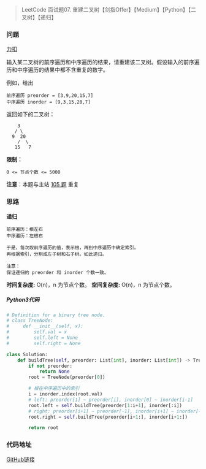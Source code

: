 > LeetCode 面试题07. 重建二叉树【剑指Offer】【Medium】【Python】【二叉树】【递归】

### 问题

[力扣](https://leetcode-cn.com/problems/zhong-jian-er-cha-shu-lcof/)

输入某二叉树的前序遍历和中序遍历的结果，请重建该二叉树。假设输入的前序遍历和中序遍历的结果中都不含重复的数字。

例如，给出

```
前序遍历 preorder = [3,9,20,15,7]
中序遍历 inorder = [9,3,15,20,7]
```

返回如下的二叉树：

```
    3
   / \
  9  20
    /  \
   15   7
```

**限制：**

```
0 <= 节点个数 <= 5000
```

**注意**：本题与主站 [105 题](https://leetcode-cn.com/problems/construct-binary-tree-from-preorder-and-inorder-traversal/) 重复

### 思路

**递归**

```
前序遍历：根左右
中序遍历：左根右

于是，每次取前序遍历的值，表示根，再到中序遍历中确定索引。
再根据索引，分割成左子树和右子树。如此递归。

注意：
保证递归的 preorder 和 inorder 个数一致。
```

**时间复杂度:** O(n)，n 为节点个数。
**空间复杂度:** O(n)，n 为节点个数。

##### Python3代码

```python
# Definition for a binary tree node.
# class TreeNode:
#     def __init__(self, x):
#         self.val = x
#         self.left = None
#         self.right = None

class Solution:
    def buildTree(self, preorder: List[int], inorder: List[int]) -> TreeNode:
        if not preorder:
            return None
        root = TreeNode(preorder[0])

        # 根在中序遍历中的索引
        i = inorder.index(root.val)
        # left: preorder[1] ~ preorder[i], inorder[0] ~ inorder[i-1]
        root.left = self.buildTree(preorder[1:i+1], inorder[:i])
        # right: preorder[i+1] ~ preorder[-1], inorder[i+1] ~ inorder[-1]
        root.right = self.buildTree(preorder[i+1:], inorder[i+1:])

        return root
```

### 代码地址

[GitHub链接](https://github.com/Wonz5130/LeetCode-Solutions/blob/master/solutions/Interview-07-zhong-jian-er-cha-shu-lcof/07.py)